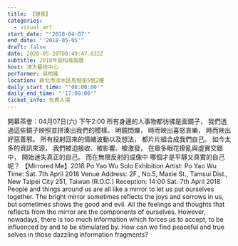 ```yaml
---
title: 【鏡我】
categories:
  - visual_art
start_date: "'2018-04-07'"
end_date: "'2018-05-05'"
draft: false
date: 2020-05-20T08:49:47.832Z
subtitle: 2018年吳柏瑤個展
host: 清大藝術中心
performer: 吳柏瑤
location: 新北市淡水區馬偕街5號2樓
daily_start_time: "'08:00:00'"
daily_end_time: "'17:00:00'"
ticket_info: 免費入場
---
```


開幕茶會：04月07日(六) 下午2:00 所有身邊的人事物都彷彿是面鏡子， 我們透過這些鏡子映照並拼湊出我們的模樣。 明鏡閃爍， 時而映出喜怒哀樂， 時而映出好惡善邪。 所有投射回來的情緒波動以及想法， 都片片組合成我們自己。 如今太多的資訊來源， 我們被迫接收、被影響、被激發， 在眾多眼花撩亂與虛實交錯中， 開始迷失真正的自己。 而在無限反射的成像中 哪個才是平靜又真實的自己呢？ 【Mirrored Me】2018 Po Yao Wu Solo Exhibition Artist: Po Yao Wu Time: Sat. 7th April 2018 Venue Address: 2F., No.5, Maxie St., Tamsui Dist., New Taipei City 251, Taiwan (R.O.C.) Reception: 14:00 Sat. 7th April 2018 People and things around us are all like a mirror to let us put ourselves together. The bright mirror sometimes reflects the joys and sorrows in us, but sometimes shows the good and evil. All the feelings and thoughts that reflects from the mirror are the components of ourselves. However, nowadays, there is too much information which forces us to accept, to be influenced by and to be stimulated by. How can we find peaceful and true selves in those dazzling information fragments? 